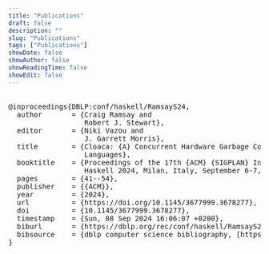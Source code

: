 ```yaml
---
title: "Publications"
draft: false
description: ""
slug: "Publications"
tags: ["Publications"]
showDate: false
showAuthor: false
showReadingTime: false
showEdit: false
---
```

<!-- using: https://github.com/aubertc/bib-publication-list -->
<link rel="stylesheet" href="/~dsg/public/bib-list.css"/>

<link rel="stylesheet" href="https://cdnjs.cloudflare.com/ajax/libs/font-awesome/6.2.1/css/all.min.css">
<link rel="stylesheet" href="https://cdn.jsdelivr.net/gh/jpswalsh/academicons@1/css/academicons.min.css">

<script
            src="https://code.jquery.com/jquery-3.6.1.js"
            integrity="sha256-3zlB5s2uwoUzrXK3BT7AX3FyvojsraNFxCc2vC/7pNI="
            crossorigin="anonymous"></script>
<script type="text/javascript" src="/~dsg/public/bib-list.js"></script>

<script type="text/javascript">
    $(document).ready(function() {
    bibtexify("#bibtex", "bib-publication-list");
    });
</script>

<div id="bib-publication-list">
    <table></table>
</div>

<pre id="bibtex">
@inproceedings{DBLP:conf/haskell/RamsayS24,
  author       = {Craig Ramsay and
                  Robert J. Stewart},
  editor       = {Niki Vazou and
                  J. Garrett Morris},
  title        = {Cloaca: {A} Concurrent Hardware Garbage Collector for Non-strict Functional
                  Languages},
  booktitle    = {Proceedings of the 17th {ACM} {SIGPLAN} International Haskell Symposium,
                  Haskell 2024, Milan, Italy, September 6-7, 2024},
  pages        = {41--54},
  publisher    = {{ACM}},
  year         = {2024},
  url          = {https://doi.org/10.1145/3677999.3678277},
  doi          = {10.1145/3677999.3678277},
  timestamp    = {Sun, 08 Sep 2024 16:06:07 +0200},
  biburl       = {https://dblp.org/rec/conf/haskell/RamsayS24.bib},
  bibsource    = {dblp computer science bibliography, [https://dblp.org}]https://dblp.org}
}
</pre>
